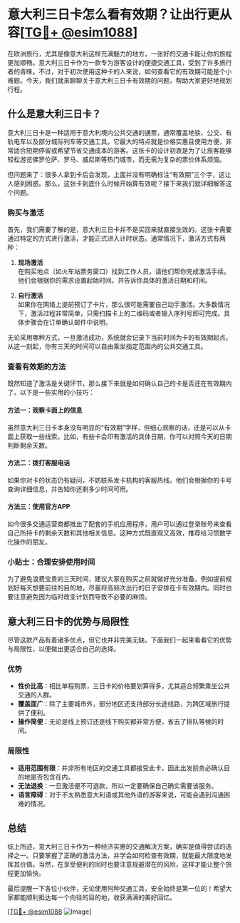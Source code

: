 # 意大利三日卡怎么看有效期？让出行更从容[[TG💪+ @esim1088](https://t.me/s/esim1088)]

在欧洲旅行，尤其是像意大利这样充满魅力的地方，一张好的交通卡能让你的旅程更加顺畅。意大利三日卡作为一款专为游客设计的便捷交通工具，受到了许多旅行者的青睐。不过，对于初次使用这种卡的人来说，如何查看它的有效期可能是个小难题。今天，我们就来聊聊关于意大利三日卡有效期的问题，帮助大家更好地规划行程。

## 什么是意大利三日卡？

意大利三日卡是一种适用于意大利境内公共交通的通票，通常覆盖地铁、公交、有轨电车以及部分城际列车等交通工具。它最大的特点就是价格实惠且使用方便，非常适合短期停留或希望节省交通成本的游客。这张卡的设计初衷是为了让旅客能够轻松游览佛罗伦萨、罗马、威尼斯等热门城市，而无需为复杂的票价体系烦恼。

但问题来了：很多人拿到卡后会发现，上面并没有明确标注“有效期”三个字，这让人感到困惑。那么，这张卡到底什么时候开始算有效呢？接下来我们就详细解答这个问题。

### 购买与激活

首先，我们需要了解的是，意大利三日卡并不是买回来就直接生效的。这张卡需要通过特定的方式进行激活，才能正式进入计时状态。通常情况下，激活方式有两种：

1. **现场激活**  
   在购买地点（如火车站票务窗口）找到工作人员，请他们帮你完成激活手续。他们会根据你的需求设置起始时间，并告诉你具体的激活日期和时间。

2. **自行激活**  
   如果你在网络上提前预订了卡片，那么很可能需要自己动手激活。大多数情况下，激活过程非常简单，只需扫描卡上的二维码或者输入序列号即可完成。具体步骤会在订单确认邮件中说明。

无论采用哪种方式，一旦激活成功，系统就会记录下当前时间为卡的有效期起点。从这一刻起，你有三天的时间可以自由乘坐指定范围内的公共交通工具。

### 查看有效期的方法

既然知道了激活是关键环节，那么接下来就是如何确认自己的卡是否还在有效期内了。以下是一些实用的小技巧：

#### 方法一：观察卡面上的信息
虽然意大利三日卡本身没有明显的“有效期”字样，但细心观察的话，还是可以从卡面上获取一些线索。比如，有些卡会印有激活的具体日期，你可以对照今天的日期判断剩余天数。

#### 方法二：拨打客服电话
如果你对卡的状态仍有疑问，不妨联系发卡机构的客服热线。他们会根据你的卡号查询详细信息，并告知你还剩多少时间可用。

#### 方法三：使用官方APP
如今很多交通运营商都推出了配套的手机应用程序，用户可以通过登录账号来查看自己所持卡的剩余天数和其他相关信息。这种方式既直观又高效，推荐给习惯数字化操作的朋友。

### 小贴士：合理安排使用时间

为了避免浪费宝贵的三天时间，建议大家在购买之前就做好充分准备。例如提前规划好每天想要前往的目的地，尽量将高频次出行的日子安排在卡有效期内。同时也要注意避免因为临时改变计划而导致不必要的麻烦。

## 意大利三日卡的优势与局限性

尽管这款产品有着诸多优点，但它也并非完美无缺。下面我们一起来看看它的优势与局限性，以便做出更适合自己的选择。

### 优势

- **性价比高**：相比单程购票，三日卡的价格要划算得多，尤其适合频繁乘坐公共交通的人群。
- **覆盖面广**：除了主要城市外，部分地区还支持部分长途线路，为跨区域旅行提供了便利。
- **操作简便**：无论是线上预订还是线下购买都非常方便，省去了排队等候的时间。

### 局限性

- **适用范围有限**：并非所有地区的交通工具都接受此卡，因此出发前务必确认目的地是否包含在内。
- **无法退换**：一旦激活便不可退款，所以一定要确保自己确实需要该服务。
- **语言障碍**：对于不太熟悉意大利语或其他外语的游客来说，可能会遇到沟通困难的情况。

## 总结

综上所述，意大利三日卡作为一种经济实惠的交通解决方案，确实是值得尝试的选择之一。只要掌握了正确的激活方法，并学会如何检查有效期，就能最大限度地发挥其价值。当然，在享受便利的同时也要注意规避潜在的风险，这样才能让整个旅程更加愉快。

最后提醒一下各位小伙伴，无论使用何种交通工具，安全始终是第一位的！希望大家都能顺利抵达每一个向往的目的地，收获满满的美好回忆。

[[TG💪+ @esim1088](https://t.me/s/esim1088) ![Image](https://i.postimg.cc/4NQfJmqS/Snipaste-2025-05-13-00-14-12.png)]